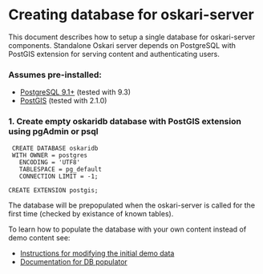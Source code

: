# Creating database for oskari-server

This document describes how to setup a single database for oskari-server components. Standalone Oskari server depends on
PostgreSQL with PostGIS extension for serving content and authenticating users.

### Assumes pre-installed:

* [PostgreSQL 9.1+](http://www.postgresql.org/) (tested with 9.3)
* [PostGIS](http://postgis.net/) (tested with 2.1.0)

### 1. Create empty oskaridb database with PostGIS extension using pgAdmin or psql

     CREATE DATABASE oskaridb
     WITH OWNER = postgres
       ENCODING = 'UTF8'
       TABLESPACE = pg_default
       CONNECTION LIMIT = -1;

    CREATE EXTENSION postgis;

The database will be prepopulated when the oskari-server is called for the first time (checked by existance of known tables).

To learn how to populate the database with your own content instead of demo content
see:
* [Instructions for modifying the initial demo data](/documentation/backend/modifying-initial-data)
* [Documentation for DB populator](https://github.com/nls-oskari/oskari-server/blob/master/content-resources/README.md)



